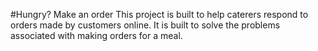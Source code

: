 #Hungry? Make an order
This project is built to help caterers respond to orders made by customers online. 
It is built to solve the problems associated with making orders for a meal. 	